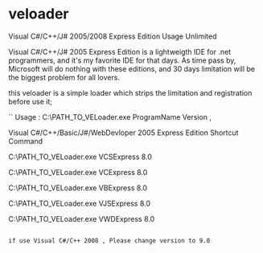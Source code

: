 # veloader
Visual C#/C++/J# 2005/2008 Express Edition Usage Unlimited


Visual C#/C++/J# 2005 Express Edition is a lightweigth IDE for .net programmers, and it's my favorite IDE for that days. As time pass by, Microsoft will do nothing with these editions, and 30 days limitation will be the biggest problem for all lovers.

this veloader is a simple loader which strips the limitation and registration before use it;

``
Usage : C:\PATH_TO_VELoader.exe ProgramName Version ,

Visual C#/C++/Basic/J#/WebDevloper 2005 Express Edition Shortcut Command

C:\PATH_TO_VELoader.exe VCSExpress 8.0

C:\PATH_TO_VELoader.exe  VCExpress 8.0

C:\PATH_TO_VELoader.exe  VBExpress 8.0

C:\PATH_TO_VELoader.exe  VJSExpress 8.0

C:\PATH_TO_VELoader.exe  VWDExpress 8.0
```

if use Visual C#/C++ 2008 , Please change version to 9.0
